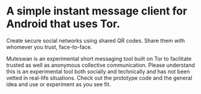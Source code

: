 A simple instant message client for Android that uses Tor.
==========================================================

Create secure social networks using shared QR codes. Share them with whomever you trust, face-to-face.

Muteswan is an experimental short messaging tool built on Tor to facilitate trusted as well as anonymous collective communication. Please understand this is an experimental tool both socially and technically and has not been vetted in real-life situations. Check out the prototype code and the general idea and use or experiment as you see fit.



